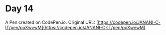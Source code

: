 # Day 14

A Pen created on CodePen.io. Original URL: [https://codepen.io/JANANI-C-IT/pen/poXwvwM](https://codepen.io/JANANI-C-IT/pen/poXwvwM).

